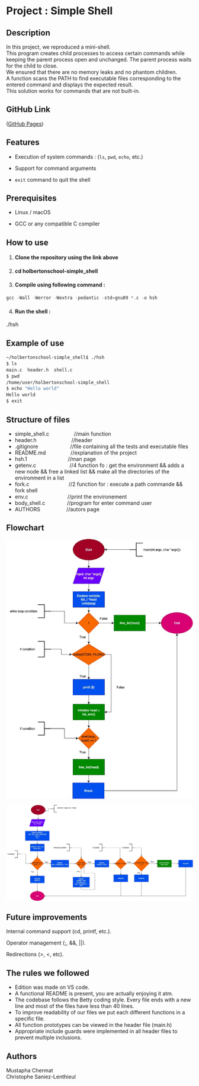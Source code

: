 # **Project : Simple Shell**

## Description

In this project, we reproduced a mini-shell.<br>
This program creates child processes to access certain commands while keeping the parent process open and unchanged. The parent process waits for the child to close.<br>
We ensured that there are no memory leaks and no phantom children.<br>
A function scans the PATH to find executable files corresponding to the entered command and displays the expected result.<br>
This solution works for commands that are not built-in.<br>

## GitHub Link

([GitHub Pages](https://github.com/Saniez-l/holbertonschool-simple_shell))

## Features

- Execution of system commands : (`ls`, `pwd`, `echo`, etc.)

- Support for command arguments

- `exit` command to quit the shell

## Prerequisites

- Linux / macOS

- GCC or any compatible C compiler

## How to use

1. #### Clone the repository using the link above

2. #### cd holbertonschool-simple_shell

3. #### Compile using following command :

```c
gcc -Wall -Werror -Wextra -pedantic -std=gnu89 *.c -o hsh
```

4. #### Run the shell :<br>
./hsh

## Example of use
```bash
~/holbertonschool-simple_shell$ ./hsh
$ ls
main.c  header.h  shell.c
$ pwd
/home/user/holbertonschool-simple_shell
$ echo "Hello world"
Hello world
$ exit
```
## Structure of files
+ simple_shell.c                    &nbsp;&nbsp;&nbsp;&nbsp;&nbsp;&nbsp;&nbsp;&nbsp;&nbsp;&nbsp;&nbsp;&nbsp;&nbsp;&nbsp;&nbsp;      //main function
+ header.h                  &nbsp;&nbsp;&nbsp;&nbsp;&nbsp;&nbsp;&nbsp;&nbsp;&nbsp;&nbsp;&nbsp;&nbsp;&nbsp;&nbsp;&nbsp;&nbsp;&nbsp;&nbsp;&nbsp;&nbsp;&nbsp;&nbsp;            //header
+ .gitignore               &nbsp;&nbsp;&nbsp;&nbsp;&nbsp;&nbsp;&nbsp;&nbsp;&nbsp;&nbsp;&nbsp; &nbsp;&nbsp;&nbsp;&nbsp;&nbsp;&nbsp;&nbsp;&nbsp;           //file containing all the tests and executable files
+ README.md                 &nbsp;&nbsp;&nbsp;&nbsp;&nbsp;&nbsp;&nbsp;&nbsp;&nbsp;&nbsp;&nbsp;&nbsp;&nbsp;&nbsp;&nbsp;            //explanation of the project
+ hsh.1             &nbsp;&nbsp;&nbsp;&nbsp;&nbsp;&nbsp;&nbsp;&nbsp;&nbsp;&nbsp;&nbsp;&nbsp;&nbsp;&nbsp;&nbsp;&nbsp;&nbsp;&nbsp;&nbsp;&nbsp;&nbsp;&nbsp;&nbsp;&nbsp;&nbsp;&nbsp; //man page
+ getenv.c        &nbsp;&nbsp;&nbsp;&nbsp;&nbsp;&nbsp;&nbsp;&nbsp;&nbsp;&nbsp;&nbsp;&nbsp;&nbsp;&nbsp;&nbsp;&nbsp;&nbsp;&nbsp;&nbsp;&nbsp;&nbsp;    //4 function fo : get the environment && adds a new node && free a linked list && make all the directories of the environment in a list
+ fork.c         &nbsp;&nbsp;&nbsp;&nbsp;&nbsp;&nbsp;&nbsp;&nbsp;&nbsp;&nbsp;&nbsp;&nbsp;&nbsp;&nbsp;&nbsp;&nbsp;&nbsp;&nbsp;&nbsp;&nbsp;&nbsp;&nbsp;&nbsp;&nbsp;&nbsp;&nbsp;//2 function for : execute a path commande && fork shell
+ env.c          &nbsp;&nbsp;&nbsp;&nbsp;&nbsp;&nbsp;&nbsp;&nbsp;&nbsp;&nbsp;&nbsp;&nbsp;&nbsp;&nbsp;&nbsp;&nbsp;&nbsp;&nbsp;&nbsp;&nbsp;&nbsp;&nbsp;&nbsp;&nbsp;&nbsp;  //print the environement
+ body_shell.c   &nbsp;&nbsp;&nbsp;&nbsp;&nbsp;&nbsp;&nbsp;&nbsp;&nbsp;&nbsp;&nbsp;&nbsp;&nbsp; //program for enter command user
+ AUTHORS    &nbsp;&nbsp;&nbsp;&nbsp;&nbsp;&nbsp;&nbsp;&nbsp;&nbsp;&nbsp;&nbsp;&nbsp;&nbsp;&nbsp;&nbsp;&nbsp;  //autors page

## Flowchart

![How the function works.](image/simple_shell.jpg)
































![How the function works.](image/body_shell.jpg)

## Future improvements

Internal command support (cd, printf, etc.).

Operator management (;, &&, ||).

Redirections (>, <, etc).

## The rules we followed

+ Edition was made on VS code.
+ A functional README is present, you are actually enjoying it atm.
+ The codebase follows the Betty coding style. Every file ends with a new line and most of the files have less than 40 lines.
+ To improve readability of our files we put each different functions in a specific file.
+ All function prototypes can be viewed in the header file (main.h)
+ Appropriate include guards were implemented in all header files to prevent multiple inclusions.

## Authors
Mustapha Chermat<br>
Christophe Saniez-Lenthieul
